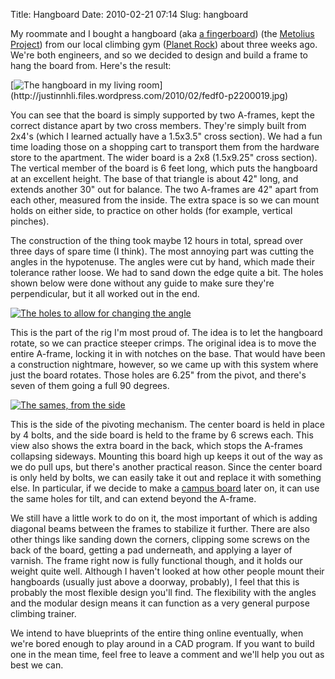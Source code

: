 Title: Hangboard
Date: 2010-02-21 07:14
Slug: hangboard

My roommate and I bought a hangboard (aka [a fingerboard](http://en.wikipedia.org/wiki/Climbing_equipment#Fingerboards)) (the [Metolius Project](http://www.metoliusclimbing.com/project-board.html)) from our local climbing gym ([Planet Rock](http://www.planet-rock.com/main.php)) about three weeks ago. We're both engineers, and so we decided to design and build a frame to hang the board from. Here's the result:

[![The hangboard in my living room](http://justinnhli.files.wordpress.com/2010/02/fedf0-p2200019.jpg?)](http://justinnhli.files.wordpress.com/2010/02/fedf0-p2200019.jpg)

You can see that the board is simply supported by two A-frames, kept the correct distance apart by two cross members. They're simply built from 2x4's (which I learned actually have a 1.5x3.5" cross section). We had a fun time loading those on a shopping cart to transport them from the hardware store to the apartment. The wider board is a 2x8 (1.5x9.25" cross section). The vertical member of the board is 6 feet long, which puts the hangboard at an excellent height. The base of that triangle is about 42" long, and extends another 30" out for balance. The two A-frames are 42" apart from each other, measured from the inside. The extra space is so we can mount holds on either side, to practice on other holds (for example, vertical pinches).

The construction of the thing took maybe 12 hours in total, spread over three days of spare time (I think). The most annoying part was cutting the angles in the hypotenuse. The angles were cut by hand, which made their tolerance rather loose. We had to sand down the edge quite a bit.  The holes shown below were done without any guide to make sure they're perpendicular, but it all worked out in the end.

[![The holes to allow for changing the angle](http://justinnhli.files.wordpress.com/2010/02/0100c-p2200020.jpg)](http://justinnhli.files.wordpress.com/2010/02/0100c-p2200020.jpg)

This is the part of the rig I'm most proud of. The idea is to let the hangboard rotate, so we can practice steeper crimps. The original idea is to move the entire A-frame, locking it in with notches on the base.  That would have been a construction nightmare, however, so we came up with this system where just the board rotates. Those holes are 6.25" from the pivot, and there's seven of them going a full 90 degrees.

[![The sames, from the side](http://justinnhli.files.wordpress.com/2010/02/0205a-p2200021.jpg)](http://justinnhli.files.wordpress.com/2010/02/0205a-p2200021.jpg)

This is the side of the pivoting mechanism. The center board is held in place by 4 bolts, and the side board is held to the frame by 6 screws each. This view also shows the extra board in the back, which stops the A-frames collapsing sideways. Mounting this board high up keeps it out of the way as we do pull ups, but there's another practical reason.  Since the center board is only held by bolts, we can easily take it out and replace it with something else. In particular, if we decide to make a [campus board](http://en.wikipedia.org/wiki/Campus_board) later on, it can use the same holes for tilt, and can extend beyond the A-frame.

We still have a little work to do on it, the most important of which is adding diagonal beams between the frames to stabilize it further. There are also other things like sanding down the corners, clipping some screws on the back of the board, getting a pad underneath, and applying a layer of varnish. The frame right now is fully functional though, and it holds our weight quite well. Although I haven't looked at how other people mount their hangboards (usually just above a doorway, probably), I feel that this is probably the most flexible design you'll find. The flexibility with the angles and the modular design means it can function as a very general purpose climbing trainer.

We intend to have blueprints of the entire thing online eventually, when we're bored enough to play around in a CAD program. If you want to build one in the mean time, feel free to leave a comment and we'll help you out as best we can.
